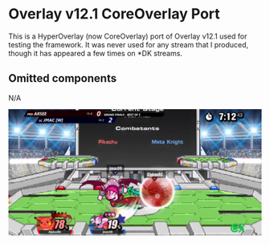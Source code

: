 # Overlay v12.1 CoreOverlay Port
This is a HyperOverlay (now CoreOverlay) port of Overlay v12.1 used for testing the framework. It was never used for any stream that I produced, though it has appeared a few times on *DK streams.

## Omitted components
N/A

![Overlay v12 Screenshot](ss.jpg)
